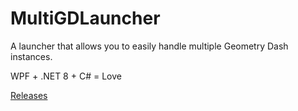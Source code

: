 # MultiGDLauncher

A launcher that allows you to easily handle multiple Geometry Dash instances.


WPF + .NET 8 + C# = Love

[Releases](https://github.com/relativemodder/MultiGDLauncher/releases)